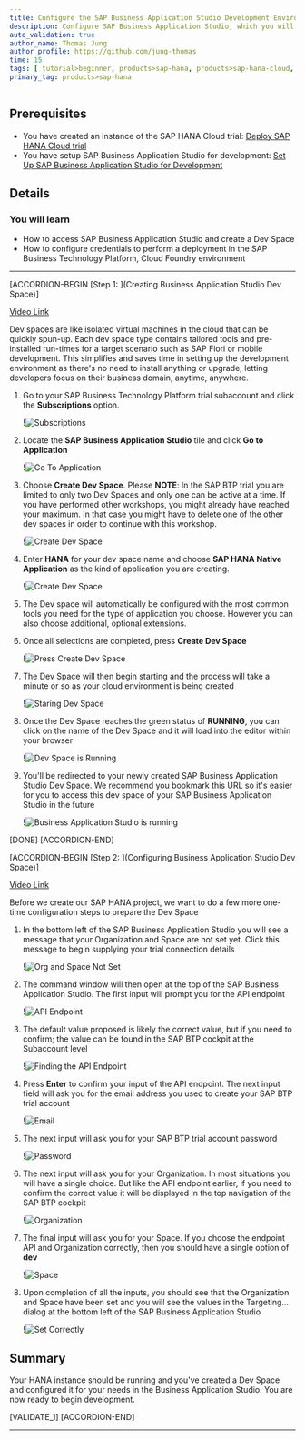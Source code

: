 ```yaml
---
title: Configure the SAP Business Application Studio Development Environment for SAP HANA development
description: Configure SAP Business Application Studio, which you will use to create multi-target application
auto_validation: true
author_name: Thomas Jung
author_profile: https://github.com/jung-thomas
time: 15
tags: [ tutorial>beginner, products>sap-hana, products>sap-hana-cloud, products>sap-business-application-studio]
primary_tag: products>sap-hana
---
```


## Prerequisites
 - You have created an instance of the SAP HANA Cloud trial: [Deploy SAP HANA Cloud trial](hana-cloud-deploying)
 - You have setup SAP Business Application Studio for development: [Set Up SAP Business Application Studio for Development](appstudio-onboarding)

## Details
### You will learn
 - How to access SAP Business Application Studio and create a Dev Space
 - How to configure credentials to perform a deployment in the SAP Business Technology Platform, Cloud Foundry environment

---

[ACCORDION-BEGIN [Step 1: ](Creating Business Application Studio Dev Space)]

[Video Link](https://www.youtube.com/watch?v=8rT-PEUg8Uw&t=297s)</br>

Dev spaces are like isolated virtual machines in the cloud that can be quickly spun-up. Each dev space type contains tailored tools and pre-installed run-times for a target scenario such as SAP Fiori or mobile development. This simplifies and saves time in setting up the development environment as there's no need to install anything or upgrade; letting developers focus on their business domain, anytime, anywhere.

1. Go to your SAP Business Technology Platform trial subaccount and click the **Subscriptions** option.

    !![Subscriptions](01-01_SCP_Subscriptions_.jpg)

2. Locate the **SAP Business Application Studio** tile and click **Go to Application**

    !![Go To Application](go_to_application.png)

3. Choose **Create Dev Space**. Please **NOTE**: In the SAP BTP trial you are limited to only two Dev Spaces and only one can be active at a time. If you have performed other workshops, you might already have reached your maximum. In that case you might have to delete one of the other dev spaces in order to continue with this workshop.

    !![Create Dev Space](AppStudio_Dev_Space_Manager_.jpg)

4. Enter **HANA** for your dev space name and choose **SAP HANA Native Application** as the kind of application you are creating.

    !![Create Dev Space](create_hana_dev_space.png)

5. The Dev space will automatically be configured with the most common tools you need for the type of application you choose. However you can also choose additional, optional extensions.  

6. Once all selections are completed, press **Create Dev Space**

    !![Press Create Dev Space](create_dev_space.png)

7. The Dev Space will then begin starting and the process will take a minute or so as your cloud environment is being created

    !![Staring Dev Space](dev_space_starting.png)

8. Once the Dev Space reaches the green status of **RUNNING**, you can click on the name of the Dev Space and it will load into the editor within your browser

    !![Dev Space is Running](dev_space_running.png)

9. You'll be redirected to your newly created SAP Business Application Studio Dev Space. We recommend you bookmark this URL so it's easier for you to access this dev space of your SAP Business Application Studio in the future

    !![Business Application Studio is running](fully_running.png)

[DONE]
[ACCORDION-END]

[ACCORDION-BEGIN [Step 2: ](Configuring Business Application Studio Dev Space)]


[Video Link](https://www.youtube.com/watch?v=8rT-PEUg8Uw&t=526s)</br>

Before we create our SAP HANA project, we want to do a few more one-time configuration steps to prepare the Dev Space

1. In the bottom left of the SAP Business Application Studio you will see a message that your Organization and Space are not set yet. Click this message to begin supplying your trial connection details

    !![Org and Space Not Set](cf_not_set.png)

2. The command window will then open at the top of the SAP Business Application Studio. The first input will prompt you for the API endpoint

    !![API Endpoint](api_endpoint.png)

3. The default value proposed is likely the correct value, but if you need to confirm; the value can be found in the SAP BTP cockpit at the Subaccount level

    !![Finding the API Endpoint](api_endpoint_from_subaccount.png)

4. Press **Enter** to confirm your input of the API endpoint. The next input field will ask you for the email address you used to create your SAP BTP trial account

    !![Email](email.png)

5. The next input will ask you for your SAP BTP trial account password

    !![Password](password.png)

6. The next input will ask you for your Organization. In most situations you will have a single choice. But like the API endpoint earlier, if you need to confirm the correct value it will be displayed in the top navigation of the SAP BTP cockpit

    !![Organization](organization.png)

7. The final input will ask you for your Space. If you choose the endpoint API and Organization correctly, then you should have a single option of **dev**

    !![Space](space.png)

8. Upon completion of all the inputs, you should see that the Organization and Space have been set and you will see the values in the Targeting... dialog at the bottom left of the SAP Business Application Studio

    !![Set Correctly](org_space_set_correctly.png)

## Summary

Your HANA instance should be running and you've created a Dev Space and configured it for your needs in the Business Application Studio. You are now ready to begin development.

[VALIDATE_1]
[ACCORDION-END]


---
